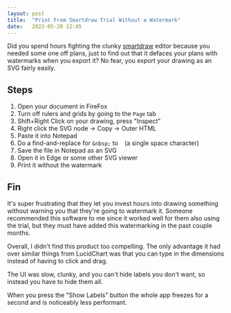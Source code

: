 ```yaml
---
layout: post
title:  "Print From Smartdraw Trial Without a Watermark"
date:   2022-05-28 12:45
---
```


Did you spend hours fighting the clunky [smartdraw](smartdraw.com) editor because
you needed some one off plans, just to find out that it defaces your plans with
watermarks when you export it? No fear, you export your drawing as an SVG fairly
easily.

## Steps

1. Open your document in FireFox
2. Turn off rulers and grids by going to the `Page` tab
3. Shift+Right Click on your drawing, press "Inspect"
4. Right click the SVG node -> Copy -> Outer HTML
5. Paste it into Notepad
6. Do a find-and-replace for `&nbsp;` to ` ` (a single space character)
7. Save the file in Notepad as an SVG
8. Open it in Edge or some other SVG viewer
9. Print it without the watermark

## Fin

It's super frustrating that they let you invest hours into drawing something 
without warning you that they're going to watermark it. Someone recommended this
software to me since it worked well for them also using the trial, but they must 
have added this watermarking in the past couple months. 

Overall, I didn't find this product too compelling. The only advantage it had
over similar things from LucidChart was that you can type in the dimensions
instead of having to click and drag. 

The UI was slow, clunky, and you can't hide
labels you don't want, so instead you have to hide them all. 

When you press the "Show Labels" button the whole app freezes for a second and
is noticeably less performant. 